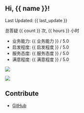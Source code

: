 ## Hi, {{ name }}!

Last Updated: {{ last_update }}

总答疑 {{ count }} 次, {{ hours }} 小时

- 业务能力: {{ 业务能力 }} / 5.0
- 启发程度: {{ 启发程度 }} / 5.0
- 服务态度: {{ 服务态度 }} / 5.0
- 满意程度: {{ 满意程度 }} / 5.0

![](bar.png)

![](pie.png)

## Contribute

- [GitHub](https://github.com/liblaf/wydyf)
